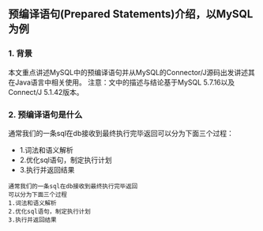 ## 预编译语句(Prepared Statements)介绍，以MySQL为例

### 1. 背景
本文重点讲述MySQL中的预编译语句并从MySQL的Connector/J源码出发讲述其在Java语言中相关使用。
注意：文中的描述与结论基于MySQL 5.7.16以及Connect/J 5.1.42版本。

### 2. 预编译语句是什么
通常我们的一条sql在db接收到最终执行完毕返回可以分为下面三个过程：
- 1.词法和语义解析
- 2.优化sql语句，制定执行计划
- 3.执行并返回结果

```
通常我们的一条sql在db接收到最终执行完毕返回
可以分为下面三个过程
1.词法和语义解析
2.优化sql语句，制定执行计划
3.执行并返回结果
```


























